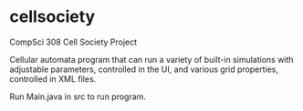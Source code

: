 # cellsociety

CompSci 308 Cell Society Project

Cellular automata program that can run a variety of built-in simulations with adjustable parameters, controlled in the UI, and various grid properties, controlled in XML files.

Run Main.java in src to run program.
